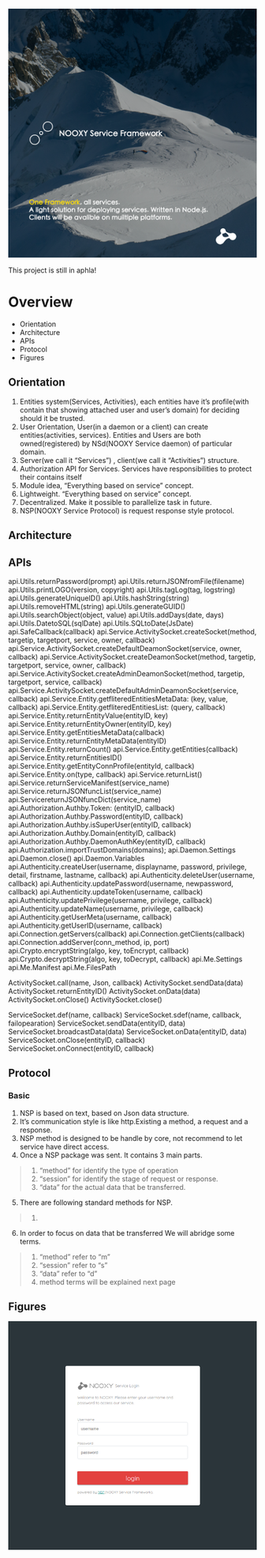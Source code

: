 ![alt text](/imgs/NSFdescription.png)

This project is still in aphla!

# Overview
- Orientation
- Architecture
- APIs
- Protocol
- Figures

## Orientation
1. Entities system(Services, Activities), each entities have it’s profile(with contain that showing attached user and user’s domain) for deciding should it be trusted. 
2. User Orientation, User(in a daemon or a client) can create entities(activities, services). Entities and Users are both owned(registered) by NSd(NOOXY Service daemon) of particular domain.
3. Server(we call it “Services”) , client(we call it “Activities”) structure.
4. Authorization API for Services. Services have responsibilities to protect their contains itself
5. Module idea, “Everything based on service” concept.
6. Lightweight. “Everything based on service” concept.
7. Decentralized. Make it possible to parallelize task in future.
8. NSP(NOOXY Service Protocol) is request response style protocol.

## Architecture

## APIs
  api.Utils.returnPassword(prompt)
  api.Utils.returnJSONfromFile(filename)
  api.Utils.printLOGO(version, copyright)
  api.Utils.tagLog(tag, logstring)
  api.Utils.generateUniqueID()
  api.Utils.hashString(string)
  api.Utils.removeHTML(string)
  api.Utils.generateGUID()
  api.Utils.searchObject(object, value)
  api.Utils.addDays(date, days)
  api.Utils.DatetoSQL(sqlDate)
  api.Utils.SQLtoDate(JsDate)
  api.SafeCallback(callback)
  api.Service.ActivitySocket.createSocket(method, targetip, targetport, service, owner, callback)
  api.Service.ActivitySocket.createDefaultDeamonSocket(service, owner, callback)
  api.Service.ActivitySocket.createDeamonSocket(method, targetip, targetport, service, owner, callback)
  api.Service.ActivitySocket.createAdminDeamonSocket(method, targetip, targetport, service, callback)
  api.Service.ActivitySocket.createDefaultAdminDeamonSocket(service, callback)
  api.Service.Entity.getfliteredEntitiesMetaData: (key, value, callback)
  api.Service.Entity.getfliteredEntitiesList: (query, callback)
  api.Service.Entity.returnEntityValue(entityID, key)
  api.Service.Entity.returnEntityOwner(entityID, key)
  api.Service.Entity.getEntitiesMetaData(callback)
  api.Service.Entity.returnEntityMetaData(entityID)
  api.Service.Entity.returnCount()
  api.Service.Entity.getEntities(callback)
  api.Service.Entity.returnEntitiesID()
  api.Service.Entity.getEntityConnProfile(entityId, callback)
  api.Service.Entity.on(type, callback)
  api.Service.returnList()
  api.Service.returnServiceManifest(service_name)
  api.Service.returnJSONfuncList(service_name)
  api.ServicereturnJSONfuncDict(service_name)
  api.Authorization.Authby.Token: (entityID, callback)
  api.Authorization.Authby.Password(entityID, callback)
  api.Authorization.Authby.isSuperUser(entityID, callback)
  api.Authorization.Authby.Domain(entityID, callback) 
  api.Authorization.Authby.DaemonAuthKey(entityID, callback)
  api.Authorization.importTrustDomains(domains);
  api.Daemon.Settings
  api.Daemon.close()
  api.Daemon.Variables
  api.Authenticity.createUser(username, displayname, password, privilege, detail, firstname, lastname, callback)
  api.Authenticity.deleteUser(username, callback)
  api.Authenticity.updatePassword(username, newpassword, callback)
  api.Authenticity.updateToken(username, callback)
  api.Authenticity.updatePrivilege(username, privilege, callback) 
  api.Authenticity.updateName(username, privilege, callback)
  api.Authenticity.getUserMeta(username, callback)
  api.Authenticity.getUserID(username, callback)
  api.Connection.getServers(callback)
  api.Connection.getClients(callback)
  api.Connection.addServer(conn_method, ip, port)
  api.Crypto.encryptString(algo, key, toEncrypt, callback)
  api.Crypto.decryptString(algo, key, toDecrypt, callback)
  api.Me.Settings
  api.Me.Manifest
  api.Me.FilesPath
  
  ActivitySocket.call(name, Json, callback)
  ActivitySocket.sendData(data)
  ActivitySocket.returnEntityID()
  ActivitySocket.onData(data)
  ActivitySocket.onClose()
  ActivitySocket.close()
  
  ServiceSocket.def(name, callback)
  ServiceSocket.sdef(name, callback, failopearation)
  ServiceSocket.sendData(entityID, data)
  ServiceSocket.broadcastData(data) 
  ServiceSocket.onData(entityID, data)
  ServiceSocket.onClose(entityID, callback)
  ServiceSocket.onConnect(entityID, callback)
  
## Protocol
### Basic
1. NSP is based on text, based on Json data structure.
2. It’s communication style is like http.Existing a method, a request and a response.
3. NSP method is designed to be handle by core, not recommend to let service have direct access.
4. Once a NSP package was sent. It contains 3 main parts. 
> 	1. “method” for identify the type of operation
> 	2. “session” for identify the stage of request or response.
> 	3. “data” for the actual data that be transferred.
5. There are following standard methods for NSP.
> 	1.
6. In order to focus on data that be transferred We will abridge some terms.
> 	1. “method” refer to “m”
> 	2. “session” refer to “s”
> 	3. “data” refer to “d”
> 	4. method terms will be explained next page

## Figures
![alt text](/imgs/login.png)
